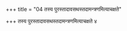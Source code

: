+++
title = "04 तस्य पुरस्तादावसथस्तदामन्त्रणमित्याचक्षते"

+++
तस्य पुरस्तादावसथस्तदामन्त्रणमित्याचक्षते ४